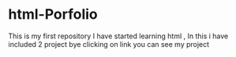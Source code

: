 # html-Porfolio
This is my first repository I have started learning html , In this i have included 2 project bye clicking on link you can see my project
